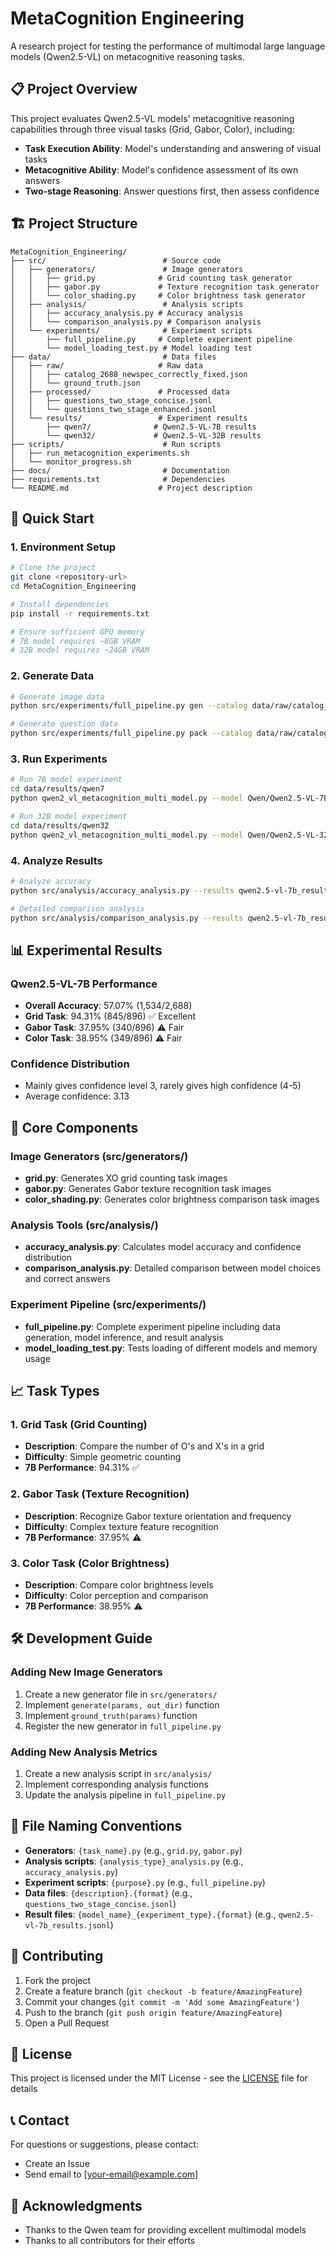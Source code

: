 # MetaCognition Engineering

A research project for testing the performance of multimodal large language models (Qwen2.5-VL) on metacognitive reasoning tasks.

## 📋 Project Overview

This project evaluates Qwen2.5-VL models' metacognitive reasoning capabilities through three visual tasks (Grid, Gabor, Color), including:
- **Task Execution Ability**: Model's understanding and answering of visual tasks
- **Metacognitive Ability**: Model's confidence assessment of its own answers
- **Two-stage Reasoning**: Answer questions first, then assess confidence

## 🏗️ Project Structure

```
MetaCognition_Engineering/
├── src/                          # Source code
│   ├── generators/               # Image generators
│   │   ├── grid.py              # Grid counting task generator
│   │   ├── gabor.py             # Texture recognition task generator
│   │   └── color_shading.py     # Color brightness task generator
│   ├── analysis/                 # Analysis scripts
│   │   ├── accuracy_analysis.py # Accuracy analysis
│   │   └── comparison_analysis.py # Comparison analysis
│   └── experiments/              # Experiment scripts
│       ├── full_pipeline.py     # Complete experiment pipeline
│       └── model_loading_test.py # Model loading test
├── data/                         # Data files
│   ├── raw/                     # Raw data
│   │   ├── catalog_2688_newspec_correctly_fixed.json
│   │   └── ground_truth.json
│   ├── processed/               # Processed data
│   │   ├── questions_two_stage_concise.jsonl
│   │   └── questions_two_stage_enhanced.jsonl
│   └── results/                 # Experiment results
│       ├── qwen7/              # Qwen2.5-VL-7B results
│       └── qwen32/             # Qwen2.5-VL-32B results
├── scripts/                      # Run scripts
│   ├── run_metacognition_experiments.sh
│   └── monitor_progress.sh
├── docs/                         # Documentation
├── requirements.txt              # Dependencies
└── README.md                    # Project description
```

## 🚀 Quick Start

### 1. Environment Setup

```bash
# Clone the project
git clone <repository-url>
cd MetaCognition_Engineering

# Install dependencies
pip install -r requirements.txt

# Ensure sufficient GPU memory
# 7B model requires ~8GB VRAM
# 32B model requires ~24GB VRAM
```

### 2. Generate Data

```bash
# Generate image data
python src/experiments/full_pipeline.py gen --catalog data/raw/catalog_2688_newspec_correctly_fixed.json --imgroot cache/images

# Generate question data
python src/experiments/full_pipeline.py pack --catalog data/raw/catalog_2688_newspec_correctly_fixed.json --imgroot cache/images --out data/processed/questions_two_stage_concise.jsonl
```

### 3. Run Experiments

```bash
# Run 7B model experiment
cd data/results/qwen7
python qwen2_vl_metacognition_multi_model.py --model Qwen/Qwen2.5-VL-7B-Instruct --questions ../../processed/questions_two_stage_concise.jsonl --output qwen2.5-vl-7b_results.jsonl

# Run 32B model experiment
cd data/results/qwen32
python qwen2_vl_metacognition_multi_model.py --model Qwen/Qwen2.5-VL-32B-Instruct --questions ../../processed/questions_two_stage_concise.jsonl --output qwen2.5-vl-32b_results.jsonl
```

### 4. Analyze Results

```bash
# Analyze accuracy
python src/analysis/accuracy_analysis.py --results qwen2.5-vl-7b_results.jsonl --output analysis.csv

# Detailed comparison analysis
python src/analysis/comparison_analysis.py --results qwen2.5-vl-7b_results.jsonl --output comparison.json
```

## 📊 Experimental Results

### Qwen2.5-VL-7B Performance
- **Overall Accuracy**: 57.07% (1,534/2,688)
- **Grid Task**: 94.31% (845/896) ✅ Excellent
- **Gabor Task**: 37.95% (340/896) ⚠️ Fair
- **Color Task**: 38.95% (349/896) ⚠️ Fair

### Confidence Distribution
- Mainly gives confidence level 3, rarely gives high confidence (4-5)
- Average confidence: 3.13

## 🔧 Core Components

### Image Generators (src/generators/)
- **grid.py**: Generates XO grid counting task images
- **gabor.py**: Generates Gabor texture recognition task images  
- **color_shading.py**: Generates color brightness comparison task images

### Analysis Tools (src/analysis/)
- **accuracy_analysis.py**: Calculates model accuracy and confidence distribution
- **comparison_analysis.py**: Detailed comparison between model choices and correct answers

### Experiment Pipeline (src/experiments/)
- **full_pipeline.py**: Complete experiment pipeline including data generation, model inference, and result analysis
- **model_loading_test.py**: Tests loading of different models and memory usage

## 📈 Task Types

### 1. Grid Task (Grid Counting)
- **Description**: Compare the number of O's and X's in a grid
- **Difficulty**: Simple geometric counting
- **7B Performance**: 94.31% ✅

### 2. Gabor Task (Texture Recognition)  
- **Description**: Recognize Gabor texture orientation and frequency
- **Difficulty**: Complex texture feature recognition
- **7B Performance**: 37.95% ⚠️

### 3. Color Task (Color Brightness)
- **Description**: Compare color brightness levels
- **Difficulty**: Color perception and comparison
- **7B Performance**: 38.95% ⚠️

## 🛠️ Development Guide

### Adding New Image Generators
1. Create a new generator file in `src/generators/`
2. Implement `generate(params, out_dir)` function
3. Implement `ground_truth(params)` function
4. Register the new generator in `full_pipeline.py`

### Adding New Analysis Metrics
1. Create a new analysis script in `src/analysis/`
2. Implement corresponding analysis functions
3. Update the analysis pipeline in `full_pipeline.py`

## 📝 File Naming Conventions

- **Generators**: `{task_name}.py` (e.g., `grid.py`, `gabor.py`)
- **Analysis scripts**: `{analysis_type}_analysis.py` (e.g., `accuracy_analysis.py`)
- **Experiment scripts**: `{purpose}.py` (e.g., `full_pipeline.py`)
- **Data files**: `{description}.{format}` (e.g., `questions_two_stage_concise.jsonl`)
- **Result files**: `{model_name}_{experiment_type}.{format}` (e.g., `qwen2.5-vl-7b_results.jsonl`)

## 🤝 Contributing

1. Fork the project
2. Create a feature branch (`git checkout -b feature/AmazingFeature`)
3. Commit your changes (`git commit -m 'Add some AmazingFeature'`)
4. Push to the branch (`git push origin feature/AmazingFeature`)
5. Open a Pull Request

## 📄 License

This project is licensed under the MIT License - see the [LICENSE](LICENSE) file for details

## 📞 Contact

For questions or suggestions, please contact:
- Create an Issue
- Send email to [your-email@example.com]

## 🙏 Acknowledgments

- Thanks to the Qwen team for providing excellent multimodal models
- Thanks to all contributors for their efforts
